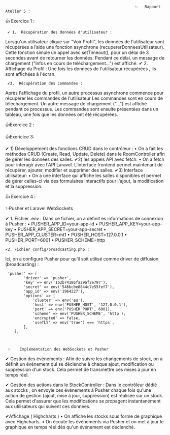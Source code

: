                                                              ✨   Rapport  Atelier 5 : 


👍  Exercice 1 :

     ✔ 1.  Récupération des données d'utilisateur :
Lorsqu'un utilisateur clique sur "Voir Profil", les données de l'utilisateur sont récupérées a l’aide une fonction asynchrone (recupererDonneesUtilisateur). Cette fonction simule un appel avec setTimeout(), pour un délai de 3 secondes avant de retourner les données.	Pendant ce délai, un message de chargement ("Infos en cours de                  téléchargement...") est affiché.
     ✔ 2.  Affichage du Profil :
Une fois les données de l'utilisateur récupérées , ils  sont affichées à l'écran. 

     ✔3.  Récupération des Commandes :
Après l'affichage du profil, un autre processus asynchrone commence pour récupérer les commandes de l'utilisateur Les commandes sont en cours de téléchargement. Un autre message de chargement ("...") est affiché pendant ce processus. Les commandes sont ensuite présentées dans un tableau, une fois que les données ont été récupérées.


👍Exercice 2 :


   

👍Exericice 3:

   ✔ 1)	Développement  des fonctions CRUD dans le contrôleur : 
•	On a fait  les méthodes CRUD (Create, Read, Update, Delete) dans le RoomController afin de gérer les données des salles.
   ✔2)	les appels API avec fetch:
•	On a fetch  pour interagir avec l'API Laravel. L'interface frontend permet maintenant de récupérer, ajouter, modifier et supprimer des salles.
 ✔3)	Interface utilisateur:
•	On a une interface qui affiche les salles disponibles et permet de gérer celles-ci via des formulaires interactifs pour l'ajout, la modification et la suppression.


👍   Exercice 4 :
 
 ✨Pusher et Laravel WebSockets

   ✔ 1. Fichier .env :
Dans ce fichier, on a définit es informations de connexion à Pusher :
•	PUSHER_APP_ID=your-app-id
•	PUSHER_APP_KEY=your-app-key
•	PUSHER_APP_SECRET=your-app-secret
•	PUSHER_APP_CLUSTER=mt1
•	PUSHER_HOST=127.0.0.1
•	PUSHER_PORT=6001
•	PUSHER_SCHEME=http


    ✔2. Fichier config/broadcasting.php :
Ici, on a configuré  Pusher pour qu’il soit utilisé comme driver de diffusion (broadcasting) :
     
     
     'pusher' => [
            'driver' => 'pusher',
            'key' => env('1b2b74186fa29af2e797'),
            'secret' => env('546bcbe8844c7e55fef7'),
            'app_id' => env('1964227'),
            'options' => [
                'cluster' => env('eu'),
                'host' => env('PUSHER_HOST', '127.0.0.1'),
                'port' => env('PUSHER_PORT', 6001),
                'scheme' => env('PUSHER_SCHEME', 'http'),
                'encrypted' => false,
                'useTLS' => env('true') === 'https',
            ],
        ],



     ✨    Implémentation des WebSockets et Pusher
✔
Gestion des événements :
Afin de suivre les changements de stock, on a  définit un événement qui se déclenche à chaque ajout, modification ou suppression d'un stock. Cela permet de transmettre ces mises à jour en temps réel.

✔ Gestion des actions dans le StockController    :
Dans le contrôleur dédié aux stocks  , on  envoyie  ces événements à Pusher chaque fois qu'une action de gestion (ajout, mise à jour, suppression) est réalisée sur un stock. Cela permet d'assurer que les modifications se propagent instantanément aux utilisateurs qui suivent ces données.

✔Affichage  ( Highcharts  ) 
•	  On affiche les stocks sous forme de graphique avec Highcharts.
•	  On écoute les événements via Pusher et on met à jour le graphique en temps réel dès qu'un événement est déclenché.


